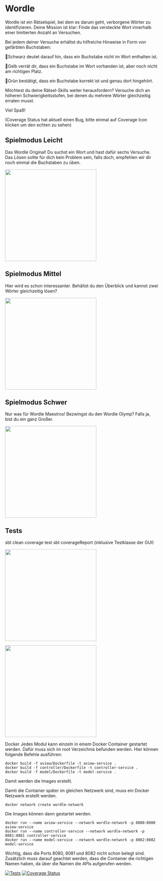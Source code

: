 

# Wordle
 

Wordle ist ein Rätselspiel, bei dem es darum geht, verborgene Wörter zu identifizieren. 
Deine Mission ist klar: Finde das versteckte Wort innerhalb einer limitierten Anzahl an Versuchen.

Bei jedem deiner Versuche erhältst du hilfreiche Hinweise in Form von gefärbten Buchstaben:

🖤Schwarz deutet darauf hin, dass ein Buchstabe nicht im Wort enthalten ist.

💛Gelb verrät dir, dass ein Buchstabe im Wort vorhanden ist, aber noch nicht am richtigen Platz.

💚Grün bestätigt, dass ein Buchstabe korrekt ist und genau dort hingehört.

Möchtest du deine Rätsel-Skills weiter herausfordern? Versuche dich an höheren Schwierigkeitsstufen, bei denen du mehrere Wörter gleichzeitig erraten musst. 

Viel Spaß! 

(Coverage Status hat aktuell einen Bug, bitte einmal auf Coverage Icon klicken um den echten zu sehen)


## Spielmodus Leicht

Das Wordle Original! Du suchst ein Wort und hast dafür sechs Versuche. Das Lösen sollte für dich kein Problem sein, falls doch, empfehlen wir dir noch einmal die Buchstaben zu üben.

<img src="texturengui/screenshotleicht.png" width="300">

## Spielmodus Mittel

Hier wird es schon interessanter. Behältst du den Überblick und kannst zwei Wörter gleichzeitig lösen?

<img src="texturengui/screenshotmittel.png" width="300">

## Spielmodus Schwer

Nur was für Wordle Maestros! Bezwingst du den Wordle Olymp? Falls ja, bist du ein ganz Großer.

<img src="texturengui/screenshotschwer.png" width="300">

## Tests

sbt clean coverage test
sbt coverageReport
(inklusive Testklasse der GUI)
<p>
  <img src="texturengui/coverageReportAktuell1.png" width="300">
</p>
<p>
  <img src="texturengui/coverageReportAktuell2.png" width="300">
</p>



Docker
Jedes Modul kann einzeln in einem Docker Container gestartet werden.
Dafür muss sich im root Verzeichnis befunden werden.
Hier können folgende Befehle ausführen:
```code
docker build -f aview/Dockerfile -t aview-service .
docker build -f controller/Dockerfile -t controller-service .
docker build -f model/Dockerfile -t model-service .
```
Damit werden die Images erstellt.

Damti die Container später im gleichen Netzwerk sind, muss ein Docker Netzwerk erstellt werden.
```code
docker network create wordle-network
```
Die Images können dann gestartet werden.
```code
docker run --name aview-service --network wordle-network -p 8080:8080 aview-service
docker run --name controller-service --network wordle-network -p 8081:8081 controller-service
docker run --name model-service --network wordle-network -p 8082:8082 model-service
```

Wichtig, dass die Ports 8080, 8081 und 8082 nicht schon belegt sind.
Zusätzlich muss darauf geachtet werden, dass die Container die richtigen Namen haben, da über die Namen die APIs aufgerufen werden.


 [![Tests](https://github.com/spankyhsk/wordle/actions/workflows/scala.yml/badge.svg)](https://github.com/spankyhsk/wordle/actions/workflows/scala.yml)
 [![Coverage Status](https://coveralls.io/repos/github/Spankyhsk/Wordle/badge.svg?branch=main)](https://coveralls.io/github/Spankyhsk/Wordle?branch=main)
